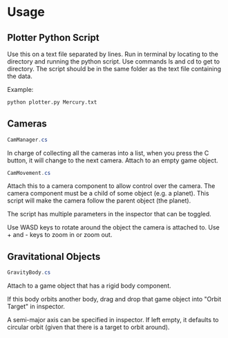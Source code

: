 # Usage 

## Plotter Python Script
Use this on a text file separated by lines. Run in terminal by locating to the directory and running the python script. Use commands ls and cd to get to directory. The script should be in the same folder as the text file containing the data.

Example:
```Python
python plotter.py Mercury.txt
```

## Cameras

```c#
CamManager.cs
``` 
In charge of collecting all the cameras into a list, when you press the C button, it will change to the next camera. 
Attach to an empty game object. 

```c#
CamMovement.cs
```
Attach this to a camera component to allow control over the camera. The camera component must be a child of some object (e.g. a planet). This script will make the camera follow the parent object (the planet). 

The script has multiple parameters in the inspector that can be toggled. 

Use WASD keys to rotate around the object the camera is attached to. Use + and - keys to zoom in or zoom out.


## Gravitational Objects
```c#
GravityBody.cs
```
Attach to a game object that has a rigid body component. 

If this body orbits another body, drag and drop that game object into "Orbit Target" in inspector. 

A semi-major axis can be specified in inspector. If left empty, it defaults to circular orbit (given that there is a target to orbit around).
